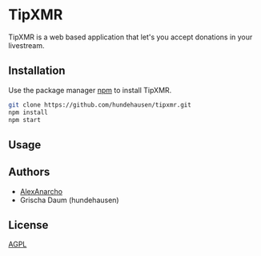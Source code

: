 # TipXMR

TipXMR is a web based application that let's you accept donations in your livestream.

## Installation

Use the package manager [npm](https://pip.pypa.io/en/stable/) to install TipXMR.

```bash
git clone https://github.com/hundehausen/tipxmr.git
npm install
npm start
```

## Usage

## Authors

- [AlexAnarcho](https://github.com/AlexAnarcho)
- Grischa Daum (hundehausen)

## License

[AGPL](https://github.com/hundehausen/tipxmr/blob/master/LICENSE)
